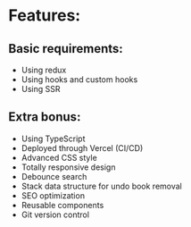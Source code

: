 # Features:

## Basic requirements:
+ Using redux
+ Using hooks and custom hooks
+ Using SSR


## Extra bonus:
+ Using TypeScript
+ Deployed through Vercel (CI/CD)
+ Advanced CSS style
+ Totally responsive design
+ Debounce search
+ Stack data structure for undo book removal
+ SEO optimization
+ Reusable components
+ Git version control

